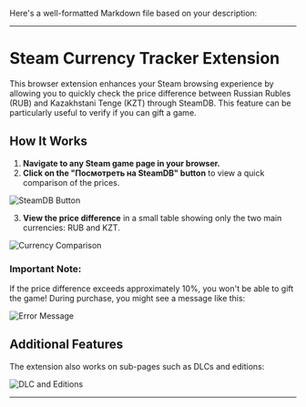 Here's a well-formatted Markdown file based on your description:

---

# Steam Currency Tracker Extension

This browser extension enhances your Steam browsing experience by allowing you to quickly check the price difference between Russian Rubles (RUB) and Kazakhstani Tenge (KZT) through SteamDB. This feature can be particularly useful to verify if you can gift a game.

## How It Works

1. **Navigate to any Steam game page in your browser.**
2. **Click on the "Посмотреть на SteamDB" button** to view a quick comparison of the prices.

![SteamDB Button](https://github.com/user-attachments/assets/ff6e93de-9873-4970-8360-44fb2b992240)

3. **View the price difference** in a small table showing only the two main currencies: RUB and KZT.

![Currency Comparison](https://github.com/user-attachments/assets/9054351c-3929-4943-a36e-4b3b32e7fbc2)

### Important Note:
If the price difference exceeds approximately 10%, you won't be able to gift the game! During purchase, you might see a message like this:

![Error Message](https://github.com/user-attachments/assets/b440a4d3-58b8-4260-a06c-bf4d3f0513ab)

## Additional Features

The extension also works on sub-pages such as DLCs and editions:

![DLC and Editions](https://github.com/user-attachments/assets/e4829a51-3665-4907-b0ed-20072e496f29)

---
